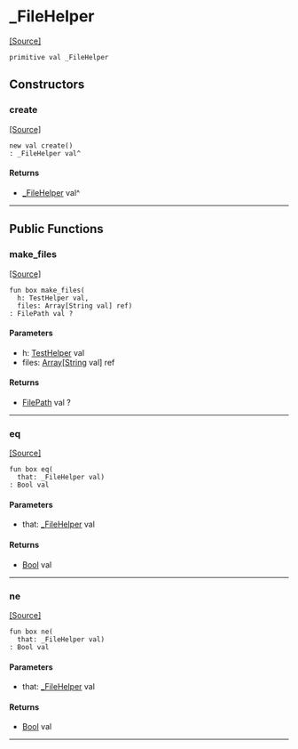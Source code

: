 # _FileHelper
<span class="source-link">[[Source]](src/files/_test.md#L55)</span>
```pony
primitive val _FileHelper
```

## Constructors

### create
<span class="source-link">[[Source]](src/files/_test.md#L55)</span>


```pony
new val create()
: _FileHelper val^
```

#### Returns

* [_FileHelper](files-_FileHelper.md) val^

---

## Public Functions

### make_files
<span class="source-link">[[Source]](src/files/_test.md#L56)</span>


```pony
fun box make_files(
  h: TestHelper val,
  files: Array[String val] ref)
: FilePath val ?
```
#### Parameters

*   h: [TestHelper](ponytest-TestHelper.md) val
*   files: [Array](builtin-Array.md)\[[String](builtin-String.md) val\] ref

#### Returns

* [FilePath](files-FilePath.md) val ?

---

### eq
<span class="source-link">[[Source]](src/files/_test.md#L56)</span>


```pony
fun box eq(
  that: _FileHelper val)
: Bool val
```
#### Parameters

*   that: [_FileHelper](files-_FileHelper.md) val

#### Returns

* [Bool](builtin-Bool.md) val

---

### ne
<span class="source-link">[[Source]](src/files/_test.md#L56)</span>


```pony
fun box ne(
  that: _FileHelper val)
: Bool val
```
#### Parameters

*   that: [_FileHelper](files-_FileHelper.md) val

#### Returns

* [Bool](builtin-Bool.md) val

---

